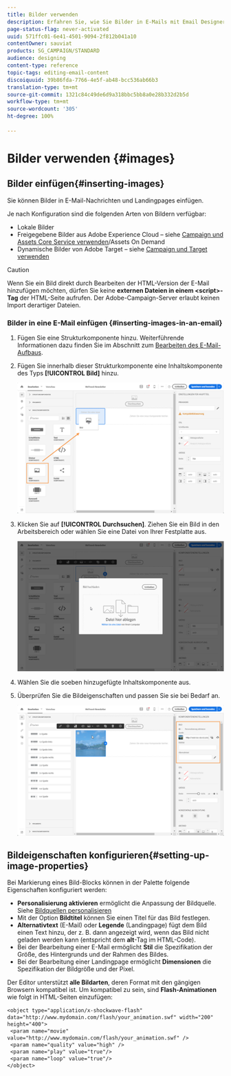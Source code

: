 ```yaml
---
title: Bilder verwenden
description: Erfahren Sie, wie Sie Bilder in E-Mails mit Email Designer verwalten.
page-status-flag: never-activated
uuid: 571ffc01-6e41-4501-9094-2f812b041a10
contentOwner: sauviat
products: SG_CAMPAIGN/STANDARD
audience: designing
content-type: reference
topic-tags: editing-email-content
discoiquuid: 39b86fda-7766-4e5f-ab48-bcc536ab66b3
translation-type: tm+mt
source-git-commit: 1321c84c49de6d9a318bbc5bb8a0e28b332d2b5d
workflow-type: tm+mt
source-wordcount: '305'
ht-degree: 100%

---
```



# Bilder verwenden {#images}

## Bilder einfügen{#inserting-images}

Sie können Bilder in E-Mail-Nachrichten und Landingpages einfügen.

Je nach Konfiguration sind die folgenden Arten von Bildern verfügbar:

* Lokale Bilder
* Freigegebene Bilder aus Adobe Experience Cloud – siehe [Campaign und Assets Core Service verwenden](../../integrating/using/working-with-campaign-and-assets-core-service.md)/Assets On Demand
* Dynamische Bilder von Adobe Target – siehe [Campaign und Target verwenden](../../integrating/using/about-campaign-target-integration.md)

>[!CAUTION]
>
>Wenn Sie ein Bild direkt durch Bearbeiten der HTML-Version der E-Mail hinzufügen möchten, dürfen Sie keine **externen Dateien in einem &lt;script>-Tag** der HTML-Seite aufrufen. Der Adobe-Campaign-Server erlaubt keinen Import derartiger Dateien.

### Bilder in eine E-Mail einfügen   {#inserting-images-in-an-email}

1. Fügen Sie eine Strukturkomponente hinzu. Weiterführende Informationen dazu finden Sie im Abschnitt zum [Bearbeiten des E-Mail-Aufbaus](../../designing/using/designing-from-scratch.md#defining-the-email-structure).
1. Fügen Sie innerhalb dieser Strukturkomponente eine Inhaltskomponente des Typs **[!UICONTROL Bild]** hinzu.

   ![](assets/des_insert_images_1.png)

1. Klicken Sie auf **[!UICONTROL Durchsuchen]**. Ziehen Sie ein Bild in den Arbeitsbereich oder wählen Sie eine Datei von Ihrer Festplatte aus.

   ![](assets/des_insert_images_2.png)

1. Wählen Sie die soeben hinzugefügte Inhaltskomponente aus.
1. Überprüfen Sie die Bildeigenschaften und passen Sie sie bei Bedarf an.

   ![](assets/des_insert_images_3.png)

## Bildeigenschaften konfigurieren{#setting-up-image-properties}

Bei Markierung eines Bild-Blocks können in der Palette folgende Eigenschaften konfiguriert werden:

* **Personalisierung aktivieren** ermöglicht die Anpassung der Bildquelle. Siehe [Bildquellen personalisieren](../../designing/using/personalization.md#personalizing-an-image-source)
* Mit der Option **Bildtitel** können Sie einen Titel für das Bild festlegen.
* **Alternativtext** (E-Mail) oder **Legende** (Landingpage) fügt dem Bild einen Text hinzu, der z. B. dann angezeigt wird, wenn das Bild nicht geladen werden kann (entspricht dem **alt**-Tag im HTML-Code).
* Bei der Bearbeitung einer E-Mail ermöglicht **Stil** die Spezifikation der Größe, des Hintergrunds und der Rahmen des Bildes.
* Bei der Bearbeitung einer Landingpage ermöglicht **Dimensionen** die Spezifikation der Bildgröße und der Pixel.

Der Editor unterstützt **alle Bildarten**, deren Format mit den gängigen Browsern kompatibel ist. Um kompatibel zu sein, sind **Flash-Animationen** wie folgt in HTML-Seiten einzufügen:

```
<object type="application/x-shockwave-flash" data="http://www.mydomain.com/flash/your_animation.swf" width="200" height="400">
 <param name="movie" value="http://www.mydomain.com/flash/your_animation.swf" />
 <param name="quality" value="high" />
 <param name="play" value="true"/>
 <param name="loop" value="true"/> 
</object>
```

<!--
## Modifying images with the Adobe Creative SDK{#modifying-images-with-the-adobe-creative-sdk}

You can edit images and use a complete set of features powered by the Adobe Creative SDK to enhance your images directly in the content editor when editing emails or landing pages.

The image editor offers a powerful, full-featured image editing UI component that allows you to edit images and apply effects and frames, original high-quality stickers, beautiful overlays, fun features like tilt shift and color splash, pro-level adjustments and more.

To modify an image with the Adobe Creative SDK:

1. Select the image.
1. In the toolbar, click the Creative Cloud icon.

   ![](assets/des_creative_sdk_icon.png)

1. Select the tool you want to use through the icons on the top of the window to modify the image.

   ![](assets/email_designer_ccsdktoolbar.png)

1. Click **[!UICONTROL Save]** when modifications are done. The updated image is saved on Adobe Campaign server and ready to be used.

>[!NOTE]
>
>Tools offered in the image editor cannot be customized.
-->